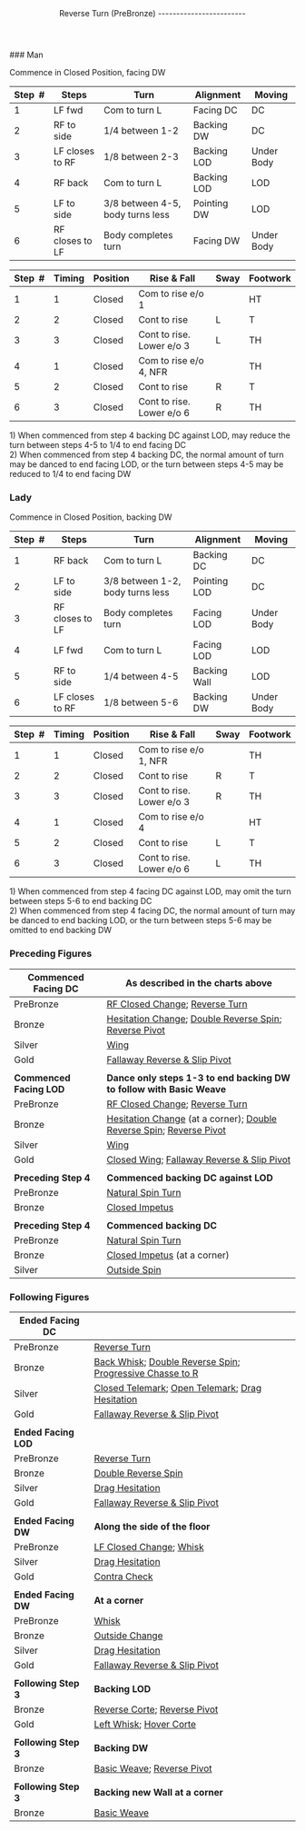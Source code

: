<header>Reverse Turn (PreBronze)
------------------------

 </header>### Man

Commence in Closed Position, facing DW

 | **Step<span style="color:white">\_</span>\#** | **Steps** | **Turn** | **Alignment** | **Moving** |
|---|---|---|---|---|
| 1 | LF fwd | Com to turn L | Facing DC | DC |
| 2 | RF to side | 1/4 between 1-2 | Backing DW | DC |
| 3 | LF closes to RF | 1/8 between 2-3 | Backing LOD | Under Body |
| 4 | RF back | Com to turn L | Backing LOD | LOD |
| 5 | LF to side | 3/8 between 4-5, body turns less | Pointing DW | LOD |
| 6 | RF closes to LF | Body completes turn | Facing DW | Under Body |

 | **Step<span style="color:white">\_</span>\#** | **Timing** | **Position** | **Rise &amp; Fall** | **Sway** | **Footwork** |
|---|---|---|---|---|---|
| 1 | 1 | Closed | Com to rise e/o 1 |  | HT |
| 2 | 2 | Closed | Cont to rise | L | T |
| 3 | 3 | Closed | Cont to rise. Lower e/o 3 | L | TH |
| 4 | 1 | Closed | Com to rise e/o 4, NFR |  | TH |
| 5 | 2 | Closed | Cont to rise | R | T |
| 6 | 3 | Closed | Cont to rise. Lower e/o 6 | R | TH |

1\) When commenced from step 4 backing DC against LOD, may reduce the turn between steps 4-5 to 1/4 to end facing DC  
 2) When commenced from step 4 backing DC, the normal amount of turn may be danced to end facing LOD, or the turn between steps 4-5 may be reduced to 1/4 to end facing DW

### Lady

Commence in Closed Position, backing DW

 | **Step<span style="color:white">\_</span>\#** | **Steps** | **Turn** | **Alignment** | **Moving** |
|---|---|---|---|---|
| 1 | RF back | Com to turn L | Backing DC | DC |
| 2 | LF to side | 3/8 between 1-2, body turns less | Pointing LOD | DC |
| 3 | RF closes to LF | Body completes turn | Facing LOD | Under Body |
| 4 | LF fwd | Com to turn L | Facing LOD | LOD |
| 5 | RF to side | 1/4 between 4-5 | Backing Wall | LOD |
| 6 | LF closes to RF | 1/8 between 5-6 | Backing DW | Under Body |

 | **Step<span style="color:white">\_</span>\#** | **Timing** | **Position** | **Rise &amp; Fall** | **Sway** | **Footwork** |
|---|---|---|---|---|---|
| 1 | 1 | Closed | Com to rise e/o 1, NFR |  | TH |
| 2 | 2 | Closed | Cont to rise | R | T |
| 3 | 3 | Closed | Cont to rise. Lower e/o 3 | R | TH |
| 4 | 1 | Closed | Com to rise e/o 4 |  | HT |
| 5 | 2 | Closed | Cont to rise | L | T |
| 6 | 3 | Closed | Cont to rise. Lower e/o 6 | L | TH |

1\) When commenced from step 4 facing DC against LOD, may omit the turn between steps 5-6 to end backing DC  
 2) When commenced from step 4 facing DC, the normal amount of turn may be danced to end backing LOD, or the turn between steps 5-6 may be omitted to end backing DW

### Preceding Figures

 | **Commenced Facing DC** | **As described in the charts above** |
|---|---|
| PreBronze | [RF Closed Change](closed_change_RF.md); [Reverse Turn](reverse_turn.md) |
| Bronze | [Hesitation Change](hesitation_change.md); [Double Reverse Spin](double_reverse.md); [Reverse Pivot](reverse_pivot.md) |
| Silver | [Wing](wing.md) |
| Gold | [Fallaway Reverse &amp; Slip Pivot](fallaway_reverse.md) |
|  |  |
| **Commenced Facing LOD** | **Dance only steps 1-3 to end backing DW to follow with Basic Weave** |
| PreBronze | [RF Closed Change](closed_change_RF.md); [Reverse Turn](reverse_turn.md) |
| Bronze | [Hesitation Change](hesitation_change.md) (at a corner); [Double Reverse Spin](double_reverse.md); [Reverse Pivot](reverse_pivot.md) |
| Silver | [Wing](wing.md) |
| Gold | [Closed Wing](closed_wing.md); [Fallaway Reverse &amp; Slip Pivot](fallaway_reverse.md) |
|  |  |
| **Preceding Step 4** | **Commenced backing DC against LOD** |
| PreBronze | [Natural Spin Turn](spin_turn.md) |
| Bronze | [Closed Impetus](closed_impetus.md) |
|  |  |
| **Preceding Step 4** | **Commenced backing DC** |
| PreBronze | [Natural Spin Turn](spin_turn.md) |
| Bronze | [Closed Impetus](closed_impetus.md) (at a corner) |
| Silver | [Outside Spin](outside_spin.md) |

### Following Figures

 | **Ended Facing DC** |  |
|---|---|
| PreBronze | [Reverse Turn](reverse_turn.md) |
| Bronze | [Back Whisk](back_whisk.md); [Double Reverse Spin](double_reverse.md); [Progressive Chasse to R](chasse_right.md) |
| Silver | [Closed Telemark](closed_telemark.md); [Open Telemark](open_telemark.md); [Drag Hesitation](drag_hesitation.md) |
| Gold | [Fallaway Reverse &amp; Slip Pivot](fallaway_reverse.md) |
|  |  |
| **Ended Facing LOD** |  |
| PreBronze | [Reverse Turn](reverse_turn.md) |
| Bronze | [Double Reverse Spin](double_reverse.md) |
| Silver | [Drag Hesitation](drag_hesitation.md) |
| Gold | [Fallaway Reverse &amp; Slip Pivot](fallaway_reverse.md) |
|  |  |
| **Ended Facing DW** | **Along the side of the floor** |
| PreBronze | [LF Closed Change](closed_change_LF.md); [Whisk](whisk.md) |
| Silver | [Drag Hesitation](drag_hesitation.md) |
| Gold | [Contra Check](contra_check.md) |
|  |  |
| **Ended Facing DW** | **At a corner** |
| PreBronze | [Whisk](whisk.md) |
| Bronze | [Outside Change](outside_change.md) |
| Silver | [Drag Hesitation](drag_hesitation.md) |
| Gold | [Fallaway Reverse &amp; Slip Pivot](fallaway_reverse.md) |
|  |  |
| **Following Step 3** | **Backing LOD** |
| Bronze | [Reverse Corte](reverse_corte.md); [Reverse Pivot](reverse_corte.md) |
| Gold | [Left Whisk](left_whisk.md); [Hover Corte](hover_corte.md) |
|  |  |
| **Following Step 3** | **Backing DW** |
| Bronze | [Basic Weave](basic_weave.md); [Reverse Pivot](reverse_corte.md) |
|  |  |
| **Following Step 3** | **Backing new Wall at a corner** |
| Bronze | [Basic Weave](basic_weave.md) |